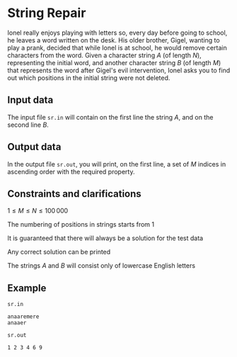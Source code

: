 # String Repair

Ionel really enjoys playing with letters so, every day before going to school, he leaves a word written on the desk. His older brother, Gigel, wanting to play a prank, decided that while Ionel is at school, he would remove certain characters from the word. Given a character string $A$ (of length $N$), representing the initial word, and another character string $B$ (of length $M$) that represents the word after Gigel's evil intervention, Ionel asks you to find out which positions in the initial string were not deleted.

## Input data

The input file `sr.in` will contain on the first line the string $A$, and on the second line $B$.

## Output data

In the output file `sr.out`, you will print, on the first line, a set of $M$ indices in ascending order with the required property.

## Constraints and clarifications

$1 \leq M \leq N \leq 100\,000$

The numbering of positions in strings starts from $1$

It is guaranteed that there will always be a solution for the test data

Any correct solution can be printed

The strings $A$ and $B$ will consist only of lowercase English letters

## Example

`sr.in`
```
anaaremere
anaaer
```

`sr.out`
```
1 2 3 4 6 9
```